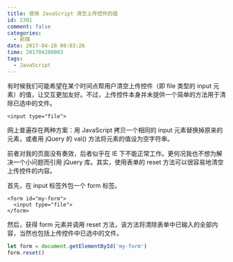 ```yaml
---
title: 使用 JavaScript 清空上传控件的值
id: 2301
comment: false
categories:
  - 前端
date: 2017-04-28 00:03:26
time: 201704280003
tags:
  - JavaScript
---
```


有时候我们可能希望在某个时间点帮用户清空上传控件（即 file 类型的 input 元素）的值，让交互更加友好。不过，上传控件本身并未提供一个简单的方法用于清除已选中的文件。
<!--more-->

``` xhtml
<input type="file">
```

网上普遍存在两种方案：用 JavaScript 拷贝一个相同的 input 元素替换掉原来的元素，或者用 jQuery 的 val() 方法将元素的值设为空字符串。

前者对我的页面没有奏效，后者似乎在 IE 下不能正常工作。更何况我也不想为解决一个小问题而引用 jQuery 库。其实，使用表单的 reset 方法可以很容易地清空上传控件的内容。

首先，在 input 标签外包一个 form 标签。

``` xhtml
<form id="my-form">
  <input type="file">
</form>
```

然后，获得 form 元素并调用 reset 方法，该方法将清除表单中已输入的全部内容，当然也包括上传控件中已选中的文件。

``` js
let form = document.getElementById('my-form')
form.reset()
```